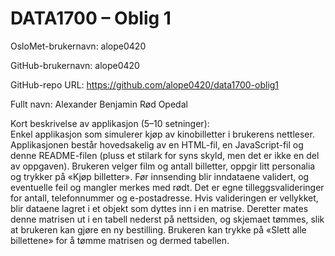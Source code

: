 DATA1700 &ndash; Oblig 1
========================
OsloMet-brukernavn: alope0420

GitHub-brukernavn: alope0420

GitHub-repo URL: https://github.com/alope0420/data1700-oblig1

Fullt navn: Alexander Benjamin Rød Opedal

Kort beskrivelse av applikasjon (5&ndash;10&nbsp;setninger):<br>
Enkel applikasjon som simulerer kjøp av kinobilletter i brukerens nettleser.
Applikasjonen består hovedsakelig av en HTML-fil, en JavaScript-fil og denne README-filen (pluss et stilark for syns skyld, men det er ikke en del av oppgaven).
Brukeren velger film og antall billetter, oppgir litt personalia og trykker på &laquo;Kjøp billetter&raquo;.
Før innsending blir inndataene validert, og eventuelle feil og mangler merkes med rødt.
Det er egne tilleggsvalideringer for antall, telefonnummer og e-postadresse.
Hvis valideringen er vellykket, blir dataene lagret i et objekt som dyttes inn i en matrise.
Deretter mates denne matrisen ut i en tabell nederst på nettsiden, og skjemaet tømmes, slik at brukeren kan gjøre en ny bestilling.
Brukeren kan trykke på &laquo;Slett alle billettene&raquo; for å tømme matrisen og dermed tabellen.